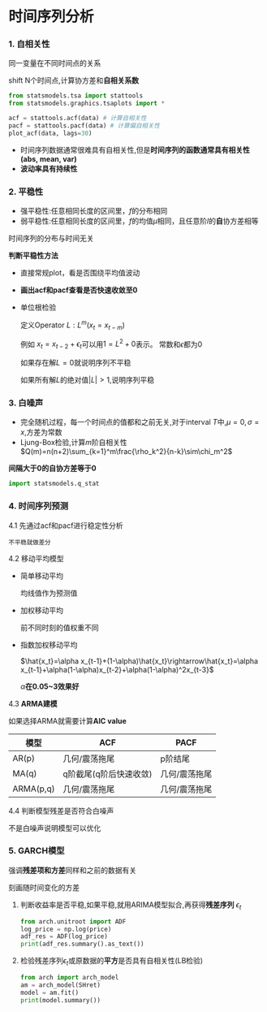 # 时间序列分析

### 1. 自相关性

同一变量在不同时间点的关系

shift N个时间点,计算协方差和**自相关系数**

```python
from statsmodels.tsa import stattools
from statsmodels.graphics.tsaplots import *

acf = stattools.acf(data) # 计算自相关性
pacf = stattools.pacf(data) # 计算偏自相关性
plot_acf(data, lags=30)
```

- 时间序列数据通常很难具有自相关性,但是**时间序列的函数通常具有相关性(abs, mean, var)**
- **波动率具有持续性**



### 2. 平稳性

- 强平稳性:任意相同长度的区间里，$f$的分布相同
- 弱平稳性:任意相同长度的区间里，$f$的均值$\mu$相同，且任意阶$l$的**自**协方差相等

时间序列的分布与时间无关

**判断平稳性方法**

- 直接常规plot，看是否围绕平均值波动

- **画出acf和pacf查看是否快速收敛至0** 

- 单位根检验

  定义Operator $L:L^m(x_t=x_{t-m})$

  例如 $x_t=x_{t-2}+\epsilon_t$可以用$1=L^2+0$表示。  常数和$\epsilon$都为0

  如果存在解$L=0$就说明序列不平稳

  如果所有解$L$的绝对值$|L|>1$,说明序列平稳                                                      



### 3. 白噪声

- 完全随机过程，每一个时间点的值都和之前无关,对于interval $T$中,$\mu=0,\sigma=x$,方差为常数
- Ljung-Box检验,计算$m$阶自相关性$Q(m)=n(n+2)\sum_{k=1}^m\frac{\rho_k^2}{n-k}\sim\chi_m^2$

**间隔大于0的自协方差等于0**

```python
import statsmodels.q_stat
```



### 4. 时间序列预测

4.1 先通过acf和pacf进行稳定性分析

```
不平稳就做差分
```

4.2 移动平均模型

- 简单移动平均

  均线值作为预测值

- 加权移动平均

  前不同时刻的值权重不同

- 指数加权移动平均

  $\hat{x_t}=\alpha x_{t-1}+(1-\alpha)\hat{x_t}\rightarrow\hat{x_t}=\alpha x_{t-1}+\alpha(1-\alpha)x_{t-2}+\alpha(1-\alpha)^2x_{t-3}$

  $\alpha$**在0.05~3效果好**

4.3 **ARMA建模**

如果选择ARMA就需要计算**AIC value**

| 模型      | ACF                    | PACF          |
| --------- | ---------------------- | ------------- |
| AR(p)     | 几何/震荡拖尾          | p阶结尾       |
| MA(q)     | q阶截尾(q阶后快速收敛) | 几何/震荡拖尾 |
| ARMA(p,q) | 几何/震荡拖尾          | 几何/震荡拖尾 |

4.4 判断模型残差是否符合白噪声

不是白噪声说明模型可以优化



### 5. GARCH模型

强调**残差项和方差**同样和之前的数据有关

刻画随时间变化的方差

1. 判断收益率是否平稳,如果平稳,就用ARIMA模型拟合,再获得**残差序列** $\epsilon_t$

   ```python
   from arch.unitroot import ADF
   log_price = np.log(price)
   adf_res = ADF(log_price)
   print(adf_res.summary().as_text())
   ```

   

2. 检验残差序列$\epsilon_t$或原数据的**平方**是否具有自相关性(LB检验)

   ```python
   from arch import arch_model
   am = arch_model(SHret)
   model = am.fit()
   print(model.summary())
   ```

   



